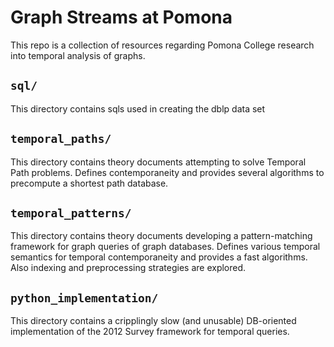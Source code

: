 # Graph Streams at Pomona

This repo is a collection of resources regarding Pomona College research into
temporal analysis of graphs.

## `sql/`

This directory contains sqls used in creating the dblp data set

## `temporal_paths/` 

This directory contains theory documents attempting to solve Temporal Path
problems. Defines contemporaneity and provides several algorithms to
precompute a shortest path database.

## `temporal_patterns/`

This directory contains theory documents developing a pattern-matching framework
for graph queries of graph databases. Defines various temporal semantics for
temporal contemporaneity and provides a fast algorithms. Also indexing and 
preprocessing strategies are explored.

## `python_implementation/`

This directory contains a cripplingly slow (and unusable) DB-oriented 
implementation of the 2012 Survey framework for temporal queries.

